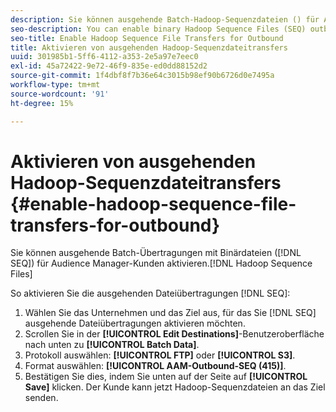 ```yaml
---
description: Sie können ausgehende Batch-Hadoop-Sequenzdateien () für Audience Manager aktivieren.
seo-description: You can enable binary Hadoop Sequence Files (SEQ) outbound batch transfers for Audience Manager customers.
seo-title: Enable Hadoop Sequence File Transfers for Outbound
title: Aktivieren von ausgehenden Hadoop-Sequenzdateitransfers
uuid: 301985b1-5ff6-4112-a353-2e5a97e7eec0
exl-id: 45a72422-9e72-46f9-835e-ed0dd88152d2
source-git-commit: 1f4dbf8f7b36e64c3015b98ef90b6726d0e7495a
workflow-type: tm+mt
source-wordcount: '91'
ht-degree: 15%

---
```


# Aktivieren von ausgehenden Hadoop-Sequenzdateitransfers {#enable-hadoop-sequence-file-transfers-for-outbound}

Sie können ausgehende Batch-Übertragungen mit Binärdateien ([!DNL SEQ]) für Audience Manager-Kunden aktivieren.[!DNL Hadoop Sequence Files]

So aktivieren Sie die ausgehenden Dateiübertragungen [!DNL SEQ]:

1. Wählen Sie das Unternehmen und das Ziel aus, für das Sie [!DNL SEQ] ausgehende Dateiübertragungen aktivieren möchten.
1. Scrollen Sie in der **[!UICONTROL Edit Destinations]**-Benutzeroberfläche nach unten zu **[!UICONTROL Batch Data]**.
1. Protokoll auswählen: **[!UICONTROL FTP]** oder **[!UICONTROL S3]**.
1. Format auswählen: **[!UICONTROL AAM-Outbound-SEQ (415)]**.
1. Bestätigen Sie dies, indem Sie unten auf der Seite auf **[!UICONTROL Save]** klicken. Der Kunde kann jetzt Hadoop-Sequenzdateien an das Ziel senden.

